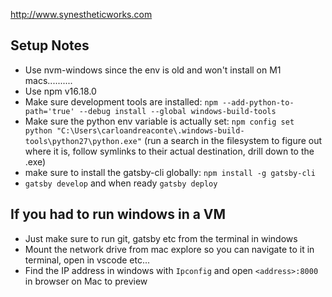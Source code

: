 http://www.synestheticworks.com

## Setup Notes
- Use nvm-windows since the env is old and won't install on M1 macs..........
- Use npm v16.18.0
- Make sure development tools are installed: `npm --add-python-to-path='true' --debug install --global windows-build-tools`
- Make sure the python env variable is actually set: `npm config set python "C:\Users\carloandreaconte\.windows-build-tools\python27\python.exe"` (run a search in the filesystem to figure out where it is, follow symlinks to their actual destination, drill down to the .exe)
- make sure to install the gatsby-cli globally: `npm install -g gatsby-cli`
- `gatsby develop` and when ready `gatsby deploy`

## If you had to run windows in a VM
- Just make sure to run git, gatsby etc from the terminal in windows
- Mount the network drive from mac explore so you can navigate to it in terminal, open in vscode etc...
- Find the IP address in windows with `Ipconfig` and open `<address>:8000` in browser on Mac to preview